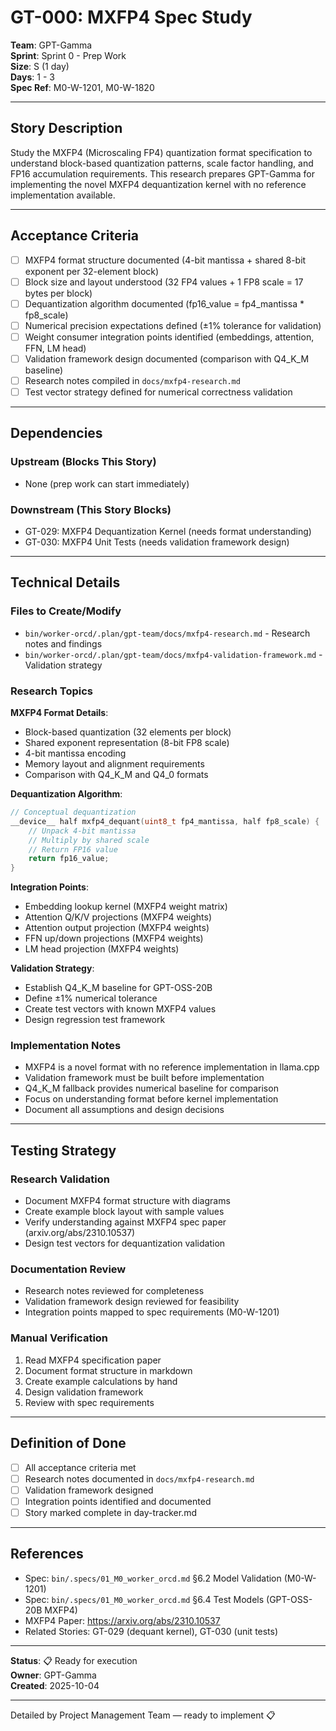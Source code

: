 # GT-000: MXFP4 Spec Study

**Team**: GPT-Gamma  
**Sprint**: Sprint 0 - Prep Work  
**Size**: S (1 day)  
**Days**: 1 - 3  
**Spec Ref**: M0-W-1201, M0-W-1820

---

## Story Description

Study the MXFP4 (Microscaling FP4) quantization format specification to understand block-based quantization patterns, scale factor handling, and FP16 accumulation requirements. This research prepares GPT-Gamma for implementing the novel MXFP4 dequantization kernel with no reference implementation available.

---

## Acceptance Criteria

- [ ] MXFP4 format structure documented (4-bit mantissa + shared 8-bit exponent per 32-element block)
- [ ] Block size and layout understood (32 FP4 values + 1 FP8 scale = 17 bytes per block)
- [ ] Dequantization algorithm documented (fp16_value = fp4_mantissa * fp8_scale)
- [ ] Numerical precision expectations defined (±1% tolerance for validation)
- [ ] Weight consumer integration points identified (embeddings, attention, FFN, LM head)
- [ ] Validation framework design documented (comparison with Q4_K_M baseline)
- [ ] Research notes compiled in `docs/mxfp4-research.md`
- [ ] Test vector strategy defined for numerical correctness validation

---

## Dependencies

### Upstream (Blocks This Story)
- None (prep work can start immediately)

### Downstream (This Story Blocks)
- GT-029: MXFP4 Dequantization Kernel (needs format understanding)
- GT-030: MXFP4 Unit Tests (needs validation framework design)

---

## Technical Details

### Files to Create/Modify
- `bin/worker-orcd/.plan/gpt-team/docs/mxfp4-research.md` - Research notes and findings
- `bin/worker-orcd/.plan/gpt-team/docs/mxfp4-validation-framework.md` - Validation strategy

### Research Topics

**MXFP4 Format Details**:
- Block-based quantization (32 elements per block)
- Shared exponent representation (8-bit FP8 scale)
- 4-bit mantissa encoding
- Memory layout and alignment requirements
- Comparison with Q4_K_M and Q4_0 formats

**Dequantization Algorithm**:
```cpp
// Conceptual dequantization
__device__ half mxfp4_dequant(uint8_t fp4_mantissa, half fp8_scale) {
    // Unpack 4-bit mantissa
    // Multiply by shared scale
    // Return FP16 value
    return fp16_value;
}
```

**Integration Points**:
- Embedding lookup kernel (MXFP4 weight matrix)
- Attention Q/K/V projections (MXFP4 weights)
- Attention output projection (MXFP4 weights)
- FFN up/down projections (MXFP4 weights)
- LM head projection (MXFP4 weights)

**Validation Strategy**:
- Establish Q4_K_M baseline for GPT-OSS-20B
- Define ±1% numerical tolerance
- Create test vectors with known MXFP4 values
- Design regression test framework

### Implementation Notes
- MXFP4 is a novel format with no reference implementation in llama.cpp
- Validation framework must be built before implementation
- Q4_K_M fallback provides numerical baseline for comparison
- Focus on understanding format before kernel implementation
- Document all assumptions and design decisions

---

## Testing Strategy

### Research Validation
- Document MXFP4 format structure with diagrams
- Create example block layout with sample values
- Verify understanding against MXFP4 spec paper (arxiv.org/abs/2310.10537)
- Design test vectors for dequantization validation

### Documentation Review
- Research notes reviewed for completeness
- Validation framework design reviewed for feasibility
- Integration points mapped to spec requirements (M0-W-1201)

### Manual Verification
1. Read MXFP4 specification paper
2. Document format structure in markdown
3. Create example calculations by hand
4. Design validation framework
5. Review with spec requirements

---

## Definition of Done

- [ ] All acceptance criteria met
- [ ] Research notes documented in `docs/mxfp4-research.md`
- [ ] Validation framework designed
- [ ] Integration points identified and documented
- [ ] Story marked complete in day-tracker.md

---

## References

- Spec: `bin/.specs/01_M0_worker_orcd.md` §6.2 Model Validation (M0-W-1201)
- Spec: `bin/.specs/01_M0_worker_orcd.md` §6.4 Test Models (GPT-OSS-20B MXFP4)
- MXFP4 Paper: https://arxiv.org/abs/2310.10537
- Related Stories: GT-029 (dequant kernel), GT-030 (unit tests)

---

**Status**: 📋 Ready for execution  
**Owner**: GPT-Gamma  
**Created**: 2025-10-04

---
Detailed by Project Management Team — ready to implement 📋
